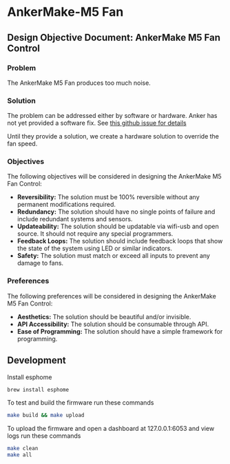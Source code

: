 # AnkerMake-M5 Fan


## Design Objective Document: AnkerMake M5 Fan Control

### Problem

The AnkerMake M5 Fan produces too much noise.

### Solution

The problem can be addressed either by software or hardware.
Anker has not yet provided a software fix. See [this github issue for details](https://github.com/ankermake/AnkerMake-Marlin/issues/3)

Until they provide a solution, we create a hardware solution to override the fan speed. 


### Objectives

The following objectives will be considered in designing the AnkerMake M5 Fan Control:

- **Reversibility:** The solution must be 100% reversible without any permanent modifications required.
- **Redundancy:** The solution should have no single points of failure and include redundant systems and sensors.
- **Updateability:** The solution should be updatable via wifi-usb and open source. It should not require any special programmers.
- **Feedback Loops:** The solution should include feedback loops that show the state of the system using LED or similar indicators.
- **Safety:** The solution must match or exceed all inputs to prevent any damage to fans.

### Preferences

The following preferences will be considered in designing the AnkerMake M5 Fan Control:

- **Aesthetics:** The solution should be beautiful and/or invisible.
- **API Accessibility:** The solution should be consumable through API.
- **Ease of Programming:** The solution should have a simple framework for programming.



## Development

Install esphome

```bash
brew install esphome
```

To test and build the firmware run these commands
```bash
make build && make upload
```

To upload the firmware and open a dashboard at 127.0.0.1:6053 and view logs run these commands
```bash
make clean
make all
```
